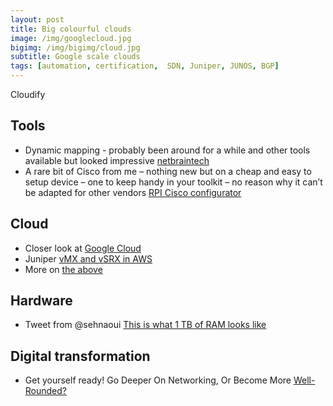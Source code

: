 ```yaml
---
layout: post
title: Big colourful clouds
image: /img/googlecloud.jpg
bigimg: /img/bigimg/cloud.jpg
subtitle: Google scale clouds
tags: [automation, certification,  SDN, Juniper, JUNOS, BGP]
---
```


Cloudify

## Tools

* Dynamic mapping - probably been around for a while and other tools available but looked impressive [netbraintech](http://info.netbraintech.com/dynamic-map-private-demo-twitter4.html?)
* A rare bit of Cisco from me – nothing new but on a cheap and easy to setup device – one to keep handy in your toolkit – no reason why it can’t be adapted for other vendors [RPI Cisco configurator](http://packetpushers.net/raspberry-pi-cisco-configuration-device/)


## Cloud

* Closer look at [Google Cloud](http://markoinsights.com/2016/11/11/google-cloud-update/)
* Juniper [vMX and vSRX in AWS](https://www.sdxcentral.com/articles/news/junipers-virtual-gear-gets-foothold-aws/2016/11/)
* More on [the above](https://forums.juniper.net/t5/The-New-Network/The-World-Deserves-the-Ability-to-Create-Hybrid-Clouds-Securely/ba-p/297607?)


## Hardware

* Tweet from @sehnaoui [This is what 1 TB of RAM looks like](https://t.co/QeiR2P5A66)


## Digital transformation

* Get yourself ready! Go Deeper On Networking, Or Become More [Well-Rounded?](http://packetpushers.net/go-deeper-networking-become-well-rounded/)
